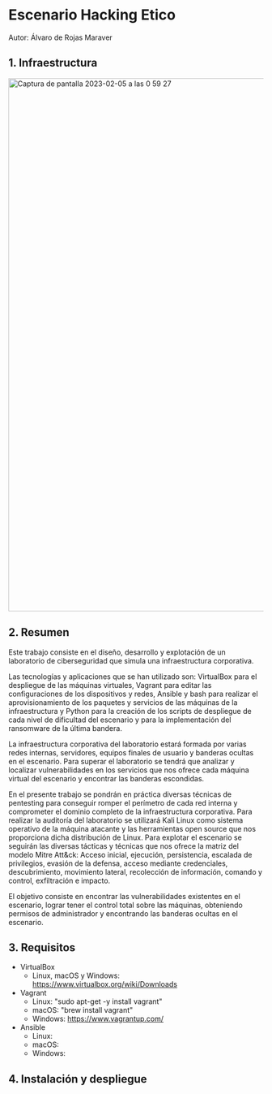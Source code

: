 # Escenario Hacking Etico
Autor: Álvaro de Rojas Maraver

## 1. Infraestructura
<img width="1050" alt="Captura de pantalla 2023-02-05 a las 0 59 27" src="https://user-images.githubusercontent.com/105986456/216794651-c78f6693-3bc5-425a-bbdb-3a1f1ffb13a8.png">

## 2. Resumen

Este trabajo consiste en el diseño, desarrollo y explotación de un laboratorio de ciberseguridad que simula una infraestructura corporativa. 

Las tecnologías y aplicaciones que se han utilizado son: VirtualBox para el despliegue de las máquinas virtuales, Vagrant para editar las configuraciones de los dispositivos y redes, Ansible
y bash para realizar el aprovisionamiento de los paquetes y servicios de las máquinas de la infraestructura y Python para la creación de los scripts de despliegue de cada nivel de dificultad del escenario y para la implementación del ransomware de la última bandera.

La infraestructura corporativa del 
laboratorio estará formada por varias redes internas, servidores, equipos finales de usuario y banderas ocultas en el escenario. Para superar el laboratorio se tendrá que analizar y localizar vulnerabilidades en los servicios que nos ofrece cada máquina virtual del escenario y encontrar las banderas escondidas.

En el presente trabajo se pondrán en práctica diversas técnicas de pentesting para conseguir romper el perímetro de cada red interna y comprometer el dominio completo de la infraestructura corporativa. Para realizar la auditoría del laboratorio se utilizará Kali Linux como sistema operativo de la máquina atacante y las herramientas open source que nos proporciona dicha distribución de Linux. Para explotar el escenario se seguirán las diversas tácticas y técnicas que nos ofrece la matriz del modelo Mitre Att&ck: Acceso inicial, ejecución, persistencia, escalada de privilegios, evasión de la defensa, acceso mediante credenciales, descubrimiento, movimiento lateral, recolección de información, comando y control, exfiltración e impacto.

El objetivo consiste en encontrar las vulnerabilidades existentes en el escenario, lograr tener el control total sobre las máquinas, obteniendo permisos de administrador y encontrando las banderas ocultas en el escenario.

## 3. Requisitos

 * VirtualBox
   * Linux, macOS y Windows: https://www.virtualbox.org/wiki/Downloads
 * Vagrant
   * Linux: "sudo apt-get -y install vagrant"
   * macOS: "brew install vagrant"
   * Windows: https://www.vagrantup.com/
 * Ansible
   * Linux:
   * macOS:
   * Windows: 

## 4. Instalación y despliegue
